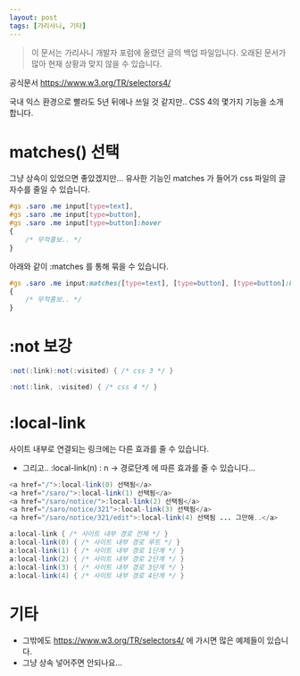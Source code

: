 ```yaml
---
layout: post
tags: [가리사니, 기타]
---
```


> 이 문서는 가리사니 개발자 포럼에 올렸던 글의 백업 파일입니다.
오래된 문서가 많아 현재 상황과 맞지 않을 수 있습니다.



공식문서
https://www.w3.org/TR/selectors4/


국내 익스 환경으로 빨라도 5년 뒤에나 쓰일 것 같지만.. CSS 4의 몇가지 기능을 소개합니다.

# matches() 선택
그냥 상속이 있었으면 좋았겠지만... 유사한 기능인 matches 가 들어가 css 파일의 글자수를 줄일 수 있습니다.
``` css
#gs .saro .me input[type=text],
#gs .saro .me input[type=button],
#gs .saro .me input[type=button]:hover
{
	/* 무적홍보.. */
}
```
아래와 같이 :matches 를 통해 묶을 수 있습니다.
``` css
#gs .saro .me input:matches([type=text], [type=button], [type=button]:hover)
{
	/* 무적홍보.. */
}
```

# :not 보강
``` java
:not(:link):not(:visited) { /* css 3 */ }
```
``` java
:not(:link, :visited) { /* css 4 */ }
```

# :local-link
사이트 내부로 연결되는 링크에는 다른 효과를 줄 수 있습니다.
- 그리고.. :local-link(n) : n -> 경로단계 에 따른 효과를 줄 수 있습니다...
``` java
<a href="/">:local-link(0) 선택됨</a>
<a href="/saro/">:local-link(1) 선택됨</a>
<a href="/saro/notice/">:local-link(2) 선택됨</a>
<a href="/saro/notice/321">:local-link(3) 선택됨</a>
<a href="/saro/notice/321/edit">:local-link(4) 선택됨 ... 그만해..</a>
```
``` java
a:local-link { /* 사이트 내부 경로 전체 */ }
a:local-link(0) { /* 사이트 내부 경로 루트 */ }
a:local-link(1) { /* 사이트 내부 경로 1단계 */ }
a:local-link(2) { /* 사이트 내부 경로 2단계 */ }
a:local-link(3) { /* 사이트 내부 경로 3단계 */ }
a:local-link(4) { /* 사이트 내부 경로 4단계 */ }
```



# 기타
- 그밖에도 https://www.w3.org/TR/selectors4/ 에 가시면 많은 예제들이 있습니다.
- 그냥 상속 넣어주면 안되나요...